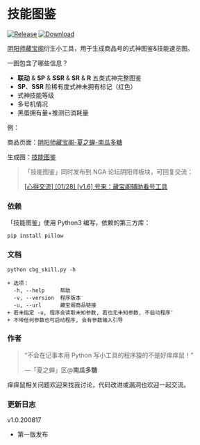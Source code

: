 # 技能图鉴

[![Release](https://img.shields.io/badge/Release-1.0-brightgreen.svg)](https://github.com/nguaduot/yys-cbg-skill)
[![Download](https://img.shields.io/badge/Download-EXE-brightgreen.svg)](dist/1.0.exe)

[阴阳师藏宝阁](https://yys.cbg.163.com/)衍生小工具，用于生成商品号的式神图鉴&技能速览图。

一图包含了哪些信息？
+ **联动** & **SP** & **SSR** & **SR** & **R** 五类式神完整图鉴
+ **SP**、**SSR** 阶稀有度式神未拥有标记（红色）
+ 式神技能等级
+ 多号机情况
+ 黑蛋拥有量+推测已消耗量

例：

商品页面：[阴阳师藏宝阁-夏之蝉-南瓜多糖](https://yys.cbg.163.com/cgi/mweb/equip/21/202101152201616-21-VTG7H9VQQFVSG)

生成图：[技能图鉴](sample/cbg_中国区-iOS_夏之蝉_南瓜多糖_20210201095612_skill.png)

> 「技能图鉴」同时发布到 NGA 论坛阴阳师板块，可回复交流：
> 
> [[心得交流] [01/28] [v1.6] 号来：藏宝阁辅助看号工具](https://nga.178.com/read.php?tid=23005018)

### 依赖

「技能图鉴」使用 Python3 编写，依赖的第三方库：

```
pip install pillow
```

### 文档

```
python cbg_skill.py -h
```

```
+ 选项：
  -h, --help     帮助
  -v, --version  程序版本
  -u, --url      藏宝阁商品链接
+ 若未指定 -u, 程序会读取未知参数, 若也无未知参数, 不启动程序'
+ 不带任何参数也可启动程序, 会有参数输入引导
```

### 作者

> “不会在记事本用 Python 写小工具的程序猿的不是好痒痒鼠！”
>
> —「夏之蝉」区@**南瓜多糖**

痒痒鼠相关问题欢迎来找我讨论，代码改进或漏洞也欢迎一起交流。

### 更新日志

v1.0.200817
+ 第一版发布